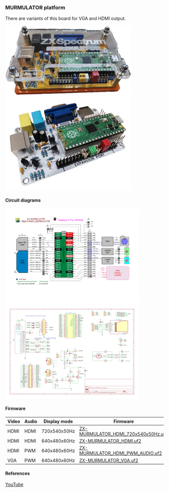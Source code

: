 
### MURMULATOR platform
There are variants of this board for VGA and HDMI output.

<img src="MURMULATOR_VGA_photo2.png" width="400"/>
<img src="MURMULATOR_VGA_photo1.png" width="400"/>

#### Circuit diagrams
<img src="Murmulator_BSchem_v1.JPG" height="300"/> 
<img src="MURMULATOR_Schem_v1.png" height="300"/>

#### Firmware
| Video | Audio | Display mode | Firmware |
| - | - | - | - |
| HDMI | HDMI | 720x540x50Hz | [ZX-MURMULATOR_HDMI_720x540x50Hz.uf2](uf2/ZX-MURMULATOR_HDMI_720x540x50Hz.uf2) |
| HDMI | HDMI | 640x480x60Hz | [ZX-MURMULATOR_HDMI.uf2](uf2/ZX-MURMULATOR_HDMI.uf2) |
| HDMI | PWM   | 640x480x60Hz | [ZX-MURMULATOR_HDMI_PWM_AUDIO.uf2](uf2/ZX-MURMULATOR_HDMI_PWM_AUDIO.uf2) |
| VGA | PWM    | 640x480x60Hz |[ZX-MURMULATOR_VGA.uf2](uf2/ZX-MURMULATOR_VGA.uf2) |

#### References
[YouTube](https://www.youtube.com/watch?v=yE_ELX6RpBc)<br/>

